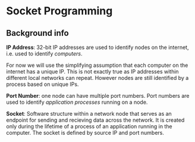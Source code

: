 # Socket Programming #
## Background info ##

**IP Address**: 32-bit IP addresses are used to identify nodes on the internet, i.e. used to identify *computers*.

For now we will use the simplifying assumption that each computer on the internet has a unique IP. This is not exactly true as IP addresses within different local networks can repeat. However nodes are still identified by a process based on unique IPs.

**Port Number**: one node can have multiple port numbers. Port numbers are used to identify *application processes* running on a node.

**Socket**: Software structure within a network node that serves as an endpoint for sending and recieving data across the network. It is created only during the lifetime of a process of an application running in the computer. The socket is defined by source IP and port numbers.



